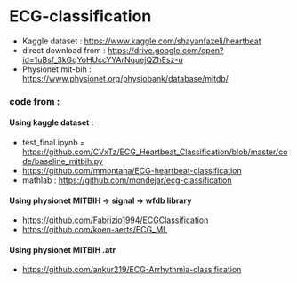 # ECG-classification
* Kaggle dataset : https://www.kaggle.com/shayanfazeli/heartbeat
 * direct download from : https://drive.google.com/open?id=1uBsf_3kGqYoHUccYYArNquejQZhEsz-u
* Physionet mit-bih : https://www.physionet.org/physiobank/database/mitdb/
### code from : 
#### Using kaggle dataset : 
  * test_final.ipynb = https://github.com/CVxTz/ECG_Heartbeat_Classification/blob/master/code/baseline_mitbih.py
  * https://github.com/mmontana/ECG-heartbeat-classification
  * mathlab : https://github.com/mondejar/ecg-classification
#### Using physionet MITBIH -> signal -> wfdb library
 * https://github.com/Fabrizio1994/ECGClassification
 * https://github.com/koen-aerts/ECG_ML
#### Using physionet MITBIH .atr
* https://github.com/ankur219/ECG-Arrhythmia-classification

